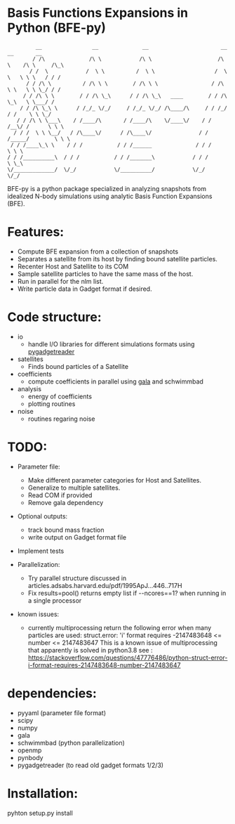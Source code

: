 # Basis Functions Expansions in Python (BFE-py) 

             __                __              __                       __      __       __    
            / /\              /\ \            /\ \                     /\ \    /\ \     /\_\   
           / /  \            /  \ \          /  \ \                   /  \ \   \ \ \   / / /   
          / / /\ \          / /\ \ \        / /\ \ \                 / /\ \ \   \ \ \_/ / /    
         / / /\ \ \        / / /\ \_\      / / /\ \_\   ____        / / /\ \_\   \ \___/ /     
        / / /\ \_\ \      / /_/_ \/_/     / /_/_ \/_/ /\____/\     / / /_/ / /    \ \ \_/      
       / / /\ \ \___\    / /____/\       / /____/\    \/____\/    / / /__\/ /      \ \ \   
      / / /  \ \ \__/   / /\____\/      / /\____\/               / / /_____/        \ \ \    
     / / /____\_\ \    / / /           / / /______              / / /                \ \ \     
    / / /__________\  / / /           / / /_______\            / / /                  \ \_\    
    \/_____________/  \/_/            \/__________/            \/_/                    \/_/  



BFE-py is a python package specialized in analyzing snapshots from idealized N-body simulations using analytic Basis Function Expansions (BFE).

# Features: 
  - Compute BFE expansion from a collection of snapshots
  - Separates a satellite from its host by finding bound
    satellite particles.
  - Recenter Host and Satellite to its COM
  - Sample satellite particles to have the same mass of the host.
  - Run in parallel for the nlm list.
  - Write particle data in Gadget format if desired.
  
# Code structure:
  - io
    - handle I/O libraries for different simulations formats using [pygadgetreader](https://bitbucket.org/rthompson/pygadgetreader/src/default/)
  - satellites
    - Finds bound particles of a Satellite
  - coefficients
    - compute coefficients in parallel using [gala](https://github.com/adrn/gala) and schwimmbad
  - analysis
    - energy of coefficients
    - plotting routines
  - noise
    - routines regaring noise
    
  
# TODO:
  - Parameter file:
      - Make different parameter categories for Host and Satellites.
      - Generalize to multiple satellites.
      - Read COM if provided
      - Remove gala dependency 

  - Optional outputs:
      - track bound mass fraction
      - write output on Gadget format file
   
   - Implement tests
   - Parallelization:
        - Try parallel structure discussed in articles.adsabs.harvard.edu/pdf/1995ApJ...446..717H
        - Fix results=pool() returns empty list if --ncores==1? when running in a single processor
- known issues:
    - currently multiprocessing return the following error when many
    particles are used:
    struct.error: 'i' format requires -2147483648 <= number <= 2147483647
    This is a known issue of multiprocessing that apparently is solved in
    python3.8
    see :
    https://stackoverflow.com/questions/47776486/python-struct-error-i-format-requires-2147483648-number-2147483647


# dependencies:

  - pyyaml (parameter file format)
  - scipy
  - numpy
  - gala
  - schwimmbad (python parallelization)
  - openmp 
  - pynbody 
  - pygadgetreader (to read old gadget formats 1/2/3)


# Installation:

pyhton setup.py install
